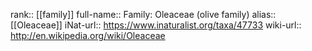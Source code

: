 

rank:: [[family]]
full-name:: Family: Oleaceae (olive family)
alias:: [[Oleaceae]]
iNat-url:: https://www.inaturalist.org/taxa/47733
wiki-url:: http://en.wikipedia.org/wiki/Oleaceae